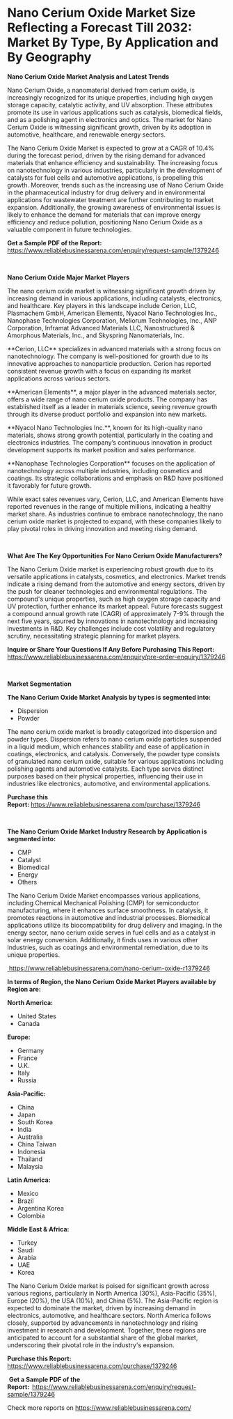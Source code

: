 <p><h1>Nano Cerium Oxide Market Size Reflecting a Forecast Till 2032: Market By Type, By Application and By Geography</h1></p><p><strong>Nano Cerium Oxide Market Analysis and Latest Trends</strong></p>
<p><p>Nano Cerium Oxide, a nanomaterial derived from cerium oxide, is increasingly recognized for its unique properties, including high oxygen storage capacity, catalytic activity, and UV absorption. These attributes promote its use in various applications such as catalysis, biomedical fields, and as a polishing agent in electronics and optics. The market for Nano Cerium Oxide is witnessing significant growth, driven by its adoption in automotive, healthcare, and renewable energy sectors.</p><p>The Nano Cerium Oxide Market is expected to grow at a CAGR of 10.4% during the forecast period, driven by the rising demand for advanced materials that enhance efficiency and sustainability. The increasing focus on nanotechnology in various industries, particularly in the development of catalysts for fuel cells and automotive applications, is propelling this growth. Moreover, trends such as the increasing use of Nano Cerium Oxide in the pharmaceutical industry for drug delivery and in environmental applications for wastewater treatment are further contributing to market expansion. Additionally, the growing awareness of environmental issues is likely to enhance the demand for materials that can improve energy efficiency and reduce pollution, positioning Nano Cerium Oxide as a valuable component in future technologies.</p></p>
<p><strong>Get a Sample PDF of the Report:&nbsp;</strong> <a href="https://www.reliablebusinessarena.com/enquiry/request-sample/1379246?utm_campaign=1948&utm_medium=2&utm_source=Github&utm_content=ia&utm_term=02042025&utm_id=nano-cerium-oxide">https://www.reliablebusinessarena.com/enquiry/request-sample/1379246</a></p>
<p>&nbsp;</p>
<p><strong>Nano Cerium Oxide Major Market Players</strong></p>
<p><p>The nano cerium oxide market is witnessing significant growth driven by increasing demand in various applications, including catalysts, electronics, and healthcare. Key players in this landscape include Cerion, LLC, Plasmachem GmbH, American Elements, Nyacol Nano Technologies Inc., Nanophase Technologies Corporation, Meliorum Technologies, Inc., ANP Corporation, Inframat Advanced Materials LLC, Nanostructured & Amorphous Materials, Inc., and Skyspring Nanomaterials, Inc.</p><p>**Cerion, LLC** specializes in advanced materials with a strong focus on nanotechnology. The company is well-positioned for growth due to its innovative approaches to nanoparticle production. Cerion has reported consistent revenue growth with a focus on expanding its market applications across various sectors.</p><p>**American Elements**, a major player in the advanced materials sector, offers a wide range of nano cerium oxide products. The company has established itself as a leader in materials science, seeing revenue growth through its diverse product portfolio and expansion into new markets.</p><p>**Nyacol Nano Technologies Inc.**, known for its high-quality nano materials, shows strong growth potential, particularly in the coating and electronics industries. The company’s continuous innovation in product development supports its market position and sales performance.</p><p>**Nanophase Technologies Corporation** focuses on the application of nanotechnology across multiple industries, including cosmetics and coatings. Its strategic collaborations and emphasis on R&D have positioned it favorably for future growth.</p><p>While exact sales revenues vary, Cerion, LLC, and American Elements have reported revenues in the range of multiple millions, indicating a healthy market share. As industries continue to embrace nanotechnology, the nano cerium oxide market is projected to expand, with these companies likely to play pivotal roles in driving innovation and meeting rising demand.</p></p>
<p>&nbsp;</p>
<p><strong>What Are The Key Opportunities For Nano Cerium Oxide Manufacturers?</strong></p>
<p><p>The Nano Cerium Oxide market is experiencing robust growth due to its versatile applications in catalysts, cosmetics, and electronics. Market trends indicate a rising demand from the automotive and energy sectors, driven by the push for cleaner technologies and environmental regulations. The compound's unique properties, such as high oxygen storage capacity and UV protection, further enhance its market appeal. Future forecasts suggest a compound annual growth rate (CAGR) of approximately 7-9% through the next five years, spurred by innovations in nanotechnology and increasing investments in R&D. Key challenges include cost volatility and regulatory scrutiny, necessitating strategic planning for market players.</p></p>
<p><strong>Inquire or Share Your Questions If Any Before Purchasing This Report:</strong> <a href="https://www.reliablebusinessarena.com/enquiry/pre-order-enquiry/1379246?utm_campaign=1948&utm_medium=2&utm_source=Github&utm_content=ia&utm_term=02042025&utm_id=nano-cerium-oxide">https://www.reliablebusinessarena.com/enquiry/pre-order-enquiry/1379246</a></p>
<p>&nbsp;</p>
<p><strong>Market Segmentation</strong></p>
<p><strong>The Nano Cerium Oxide Market Analysis by types is segmented into:</strong></p>
<p><ul><li>Dispersion</li><li>Powder</li></ul></p>
<p><p>The nano cerium oxide market is broadly categorized into dispersion and powder types. Dispersion refers to nano cerium oxide particles suspended in a liquid medium, which enhances stability and ease of application in coatings, electronics, and catalysis. Conversely, the powder type consists of granulated nano cerium oxide, suitable for various applications including polishing agents and automotive catalysts. Each type serves distinct purposes based on their physical properties, influencing their use in industries like electronics, automotive, and environmental applications.</p></p>
<p><strong>Purchase this Report:&nbsp;</strong><a href="https://www.reliablebusinessarena.com/purchase/1379246?utm_campaign=1948&utm_medium=2&utm_source=Github&utm_content=ia&utm_term=02042025&utm_id=nano-cerium-oxide">https://www.reliablebusinessarena.com/purchase/1379246</a></p>
<p>&nbsp;</p>
<p><strong>The Nano Cerium Oxide Market Industry Research by Application is segmented into:</strong></p>
<p><ul><li>CMP</li><li>Catalyst</li><li>Biomedical</li><li>Energy</li><li>Others</li></ul></p>
<p><p>The Nano Cerium Oxide Market encompasses various applications, including Chemical Mechanical Polishing (CMP) for semiconductor manufacturing, where it enhances surface smoothness. In catalysis, it promotes reactions in automotive and industrial processes. Biomedical applications utilize its biocompatibility for drug delivery and imaging. In the energy sector, nano cerium oxide serves in fuel cells and as a catalyst in solar energy conversion. Additionally, it finds uses in various other industries, such as coatings and environmental remediation, due to its unique properties.</p></p>
<p><a href="https://www.reliablebusinessarena.com/nano-cerium-oxide-r1379246?utm_campaign=1948&utm_medium=2&utm_source=Github&utm_content=ia&utm_term=02042025&utm_id=nano-cerium-oxide">&nbsp;https://www.reliablebusinessarena.com/nano-cerium-oxide-r1379246</a></p>
<p><strong>In terms of Region, the Nano Cerium Oxide Market Players available by Region are:</strong></p>
<p>
    <p> <strong> North America: </strong>
        <ul>
            <li>United States</li>
            <li>Canada</li>
        </ul>
        </p> 
    <p> <strong> Europe: </strong>
        <ul>
            <li>Germany</li>
            <li>France</li>
            <li>U.K.</li>
            <li>Italy</li>
            <li>Russia</li>
        </ul>
        </p> 
    <p> <strong> Asia-Pacific: </strong>
        <ul>
            <li>China</li>
            <li>Japan</li>
            <li>South Korea</li>
            <li>India</li>
            <li>Australia</li>
            <li>China Taiwan</li>
            <li>Indonesia</li>
            <li>Thailand</li>
            <li>Malaysia</li>
        </ul>
        </p> 
    <p> <strong> Latin America: </strong>
        <ul>
            <li>Mexico</li>
            <li>Brazil</li>
            <li>Argentina Korea</li>
            <li>Colombia</li>
        </ul>
        </p> 
    <p> <strong> Middle East & Africa: </strong>
        <ul>
            <li>Turkey</li>
            <li>Saudi</li>
            <li>Arabia</li>
            <li>UAE</li>
            <li>Korea</li>
        </ul>
    </p>
    </p>
<p><p>The Nano Cerium Oxide market is poised for significant growth across various regions, particularly in North America (30%), Asia-Pacific (35%), Europe (20%), the USA (10%), and China (5%). The Asia-Pacific region is expected to dominate the market, driven by increasing demand in electronics, automotive, and healthcare sectors. North America follows closely, supported by advancements in nanotechnology and rising investment in research and development. Together, these regions are anticipated to account for a substantial share of the global market, underscoring their pivotal role in the industry's expansion.</p></p>
<p><strong>Purchase this Report: </strong><a href="https://www.reliablebusinessarena.com/purchase/1379246?utm_campaign=1948&utm_medium=2&utm_source=Github&utm_content=ia&utm_term=02042025&utm_id=nano-cerium-oxide">https://www.reliablebusinessarena.com/purchase/1379246</a></p>
<p>&nbsp;<strong>Get a Sample PDF of the Report:&nbsp;&nbsp;</strong><a href="https://www.reliablebusinessarena.com/enquiry/request-sample/1379246?utm_campaign=1948&utm_medium=2&utm_source=Github&utm_content=ia&utm_term=02042025&utm_id=nano-cerium-oxide">https://www.reliablebusinessarena.com/enquiry/request-sample/1379246</a></p>
<p><strong></strong></p>
<p>Check more reports on <a href="https://www.reliablebusinessarena.com/?utm_campaign=1948&utm_medium=2&utm_source=Github&utm_content=ia&utm_term=02042025&utm_id=nano-cerium-oxide">https://www.reliablebusinessarena.com/</a></p>